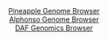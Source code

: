 <div id="Pineapple_Genome_Browser" align="center">
  <a href="https://igv.org/app/?sessionURL=blob:zZJdT9swFIb_iyXQJqX5bNImEppKoVAYMNqGMBCKnMRJDYnt2W5aWvW_76zatBsm0YtNk3xhH3.c9339bFBLpKKcoQi5puObjoMMpOZ8OcWNqMk1bohCUYlrRQwkSUkkYTlB0QaVWGkcTz7DzbnWQkWWRbXoNJhV3FSeiRu85gwvlZnzxhryusYZl1hzqaxjiVtu0artLEmGhTCht2f6VoE1tnAt5pwpbgnCqnQJ76W_SmlFGG9I2ixqTXcCUtADGguzxJ8GyXSQ50SpS_I6Lo4Gl.PBnXcaP5wFw4f45jyJg.RwSiuG9UKSo9k0gd32ctK6k6obTMthdf7c7ZOzmB94J4enK0ElUUdOz.l7fSf0fAiGsoKs_ifPMOievgdtwQ_c45N5_8AdCcqz6dVo0g7F_Qqq11_q8ZvuA7Q1UM3zBdCA8rnsRY5teHZg.G7Q.TF1.oZth5CR5BRFj08G0hLnL3D8cYP0qwBmkCLfFjt8DMRlQSSKOqFt95wwdP1ur2uHobM1Nmgh678X8CiehD3bHbhukJa01gB0kSomlIkZM9u8NKv1none0pCNvqrZMDuDSE_XF8VtvGqSsd11rvI_pGkgaL77RrD6Hk3_hL73CDF1ti9yJ.Tu_DmbPKxVEwNkV_fJS3hxs_CrWSvexq0HdvcLp.SywRrOQwWWP4lrsaSYaSi0VNGM1lS_JpAjX6LIcT0AF.W85kAiklX2wTZsw_Htj78B9bZP2.8-">Pineapple Genome Browser</a>
</div>
<div id="Alphonso_Genome_Browser" align="center">
  <a href="https://igv.org/app/?sessionURL=blob:zZLRbpswGEbfxVKrTSJgoCEFqZpomqZVmkVNS6OlqpADhngxtmsbKI3y7nOjTbvppOZi0yQuzC.Dv._4bEGDpSKcgQh4ttu3XRdYQK15e4cqQfFXVGEFogJRhS0gcYElZhkG0RYUSGmUzG_Ml2uthYoch2jRqxArua18G1XolTPUKjvjlTPklKIVl0hzqZxziRrukLLptXiFhLDN2b7dd3KkkYOoWHOmuCMwK9PW_C_9NUpLzHiF06qmmuwDpCaPyZjbBfoSL.7iLMNKTXB3nZ_Fk.v4wR8ly3EwXCazq0USLI7vSMmQriU.u.0HEp7Mm9H6GbMhPfLOg40QtJ6784v4yL84Hr0IIrE6cwfuqX_qhl5o0BCW45f_qbV5yIHNebKZ8ouhabzsFvctakaTzZTerxP5Npr.ofvOApRntbEBZGs5iFxo.TCw.l7Qe1u6pxaEb4QkJyB6fLKAlijbmO2PW6A7YZwBCj_Xe30swGWOJYh6IYQDNwy9_sngBIahu7O2oJb07.G9TObhAHqx5wVpQag2QuepYkLZiDG7yQq7fD2Q52he0NvJw3dDT2RD0oo2DmZitlp25SV_j6YPDQFz.P4STdWPZPon7n0kiK1XhwrHissx6751V91Mjkfu63Sc1x2HxXrxrmx7PIehKbiskDb7zcS8_vStQZIgps2gIYqsCCW6WxiKvAWR6_lGW5Bxyo2HQJarT9CCltuHn3_r6e.edj8A">Alphonso Genome Browser</a>
</div>


<div id="DAF_Genomics_Browser" align="center">
  <a href="https://igv.org/app/?sessionURL=blob:tZFra9swFIb_i6D95Kvs2LEhDG_J0ixdx.q56VpKOLWPY2.W5UnynC7kv094HYONMgYdSELiXN5X5zmQryhkzVsSE2q5E8t1iUFkxYcUWNfgBTCUJC6hkWgQgSUKbHMk8YGUIBVkl.e6slKqk7FtF1CaO2w5q3NpSc.CzpS8VxXqVJNawOAbb2GQVs6ZTlZgQ9NVvJXchjxHKU3H7rDdbQfQx8_YdmyJW9Y3qh5Vt9qENlZYJWi3dVvg_i9G_oOyXvWLZJMmY_0aH1bFLFmvkitvkd0sg1c32buzTRZsTtN614LqBc5StfLPsnC5X7aDKt5czynbXJc8uvjw_sSbny72XS1QztzQnXpTdxp45GiQhue9RkDySrix6xshnRrU983HqzcJ9AwEr0l8e2cQJSD_rNNvD0Q9dBoUkfilH5kZhIsCBYnNyHFCN4roxA99J4rco3EgvWiemeTr7DIKHZpQGlj3wLR.WTfj.LTQn8HnwvhbZ73_FZPP70_oy5SdZ968_uTv9giL5VXB3n4s1sMToAzy5MdKLhgoHfrxfMQCjdZj2KpfXLzj3fE7">DAF Genomics Browser</a>
</div>
